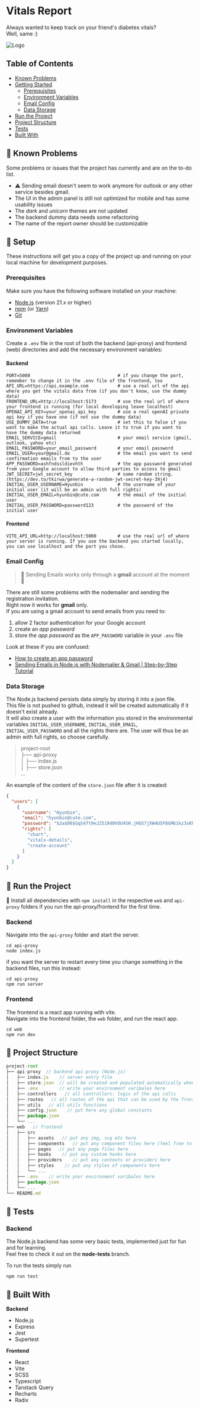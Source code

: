 # Vitals Report

Always wanted to keep track on your friend's diabetes vitals?  
Well, same :)

![Logo](application-screenshot.png)

## Table of Contents

- [Known Problems](#-known-problems)
- [Getting Started](#-setup)
  - [Prerequisites](#prerequisites)
  - [Environment Variables](#environment-variables)
  - [Email Config](#email-config)
  - [Data Storage](#data-storage)
- [Run the Project](#-run-the-project)
- [Project Structure](#-project-structure)
- [Tests](#-tests)
- [Built With](#-built-with)


## 🚧 Known Problems

Some problems or issues that the project has currently and are on the to-do list.  
- ⚠️ Sending email doesn't seem to work anymore for outlook or any other service besides gmail. 
- The UI in the admin panel is still not optimized for mobile and has some usability issues  
- The _dark_ and _unicorn_ themes are not updated  
- The backend dummy data needs some refactoring  
- The name of the report owner should be customizable  

## 🏁 Setup

These instructions will get you a copy of the project up and running on your local machine for development purposes.

### Prerequisites

Make sure you have the following software installed on your machine:

- [Node.js](https://nodejs.org/) (version 21.x or higher)
- [npm](https://www.npmjs.com/) (or [Yarn](https://yarnpkg.com/))
- [Git](https://git-scm.com/)

### Environment Variables 

Create a `.env` file in the root of both the backend (api-proxy) and frontend (web) directories and add the necessary environment variables:
#### Backend  
```env
PORT=5000                                 # if you change the port, remember to change it in the .env file of the frontend, too
API_URL=https://api.example.com           # use a real url of the api where you get the vitals data from (if you don't know, use the dummy data)
FRONTEND_URL=http://localhost:5173        # use the real url of where your frontend is running (for local developing leave localhost)
OPENAI_API_KEY=your_openai_api_key        # use a real openAI private api key if you have one (if not use the dummy data)
USE_DUMMY_DATA=true                       # set this to false if you want to make the actual api calls. Leave it to true if you want to have the dummy data returned                
EMAIL_SERVICE=gmail                       # your email service (gmail, outlook, yahoo etc)
EMAIL_PASSWORD=your_email_password        # your email password
EMAIL_USER=your@gmail.de                  # the email you want to send confirmation emails from to the user
APP_PASSWORD=ashfndssldievhth             # the app password generated from your Google account to allow third parties to access to gmail
JWT_SECRET=jwt_secret_key                 # some random string. (https://dev.to/tkirwa/generate-a-random-jwt-secret-key-39j4)
INITIAL_USER_USERNAME=Hyunbin             # the username of your initial user (it will be an admin with full rights)
INITIAL_USER_EMAIL=hyunbin@cute.com       # the email of the initial user
INITIAL_USER_PASSWORD=password123         # the password of the initial user
```    
#### Frontend
```env
VITE_API_URL=http://localhost:5000        # use the real url of where your server is running. If you use the backend you started locally, you can use localhost and the port you chose.
```

### Email Config
> 🚨 Sending Emails works only through a **gmail** account at the moment 🚨

There are still some problems with the nodemailer and sending the registration invitation.   
Right now it works for **gmail** only.  
If you are using a gmail account to send emails from you need to:
1. allow 2 factor authentication for your Google account
2. create an _app password_ 
3. store the _app password_ as the `APP_PASSWORD` variable in your `.env` file

Look at these if you are confused:  
- [How to create an app password](https://knowledge.workspace.google.com/kb/how-to-create-app-passwords-000009237?hl=en)
- [Sending Emails in Node.js with Nodemailer & Gmail | Step-by-Step Tutorial](https://www.youtube.com/watch?v=QDIOBsMBEI0)


### Data Storage 

The Node.js backend persists data simply by storing it into a json file.  
This file is not pushed to github, instead it will be created automatically if it doesn't exist already.  
It will also create a user with the information you stored in the environmental variables `INITIAL_USER_USERNAME`, `INITIAL_USER_EMAIL`, `INITIAL_USER_PASSWORD` and all the rights there are. The user will thus be an admin with full rights, so choose carefully.

> project-root   
> ├── api-proxy  
> │   ├── index.js   
> │   ├── store.json   
> ...

An example of the content of the `store.json` file after it is created:  
```json
{
  "users": [
    {
      "username": "Hyunbin",
      "email": "hyunbin@cute.com",
      "password": "$2a$08$GqS47t9eJ2519d0VOU4SH.jHUS7jXW4USF8GM61kz3sKhHN9tRmM.",
      "rights": [
        "chart",
        "vitals-details",
        "create-account"
      ]
    }
  ]
}
```

## 🚀 Run the Project

🚨 Install all dependencies with `npm install` in the respective `web` and `api-proxy` folders if you run the api-proxy/frontend for the first time.  

### Backend

Navigate into the `api-proxy` folder and start the server.  
```
cd api-proxy
node index.js
```
if you want the server to restart every time you change something in the backend files, run this instead: 
```
cd api-proxy
npm run server
```
### Frontend

The frontend is a react app running with vite.  
Navigate into the frontend folder, the `web` folder, and run the react app.  
```
cd web
npm run dev
```

## 📂 Project Structure

```js
project-root   
├── api-proxy  // backend api-proxy (Node.js)
│   ├── index.js    // server entry file
│   ├── store.json  // will be created and populated automatically when running the server for the first time
│   ├── .env        // write your environment varibales here     
│   ├── controllers   // all controllers: logic of the api calls   
│   ├── routes   // all routes of the api that can be used by the frontend   
│   ├── utils   // all utils functions
│   ├── config.json    // put here any global constants
│   ├── package.json    
│   └── ...
├── web   // frontend    
│   ├── src
│   │   ├── assets   // put any img, svg etc here
│   │   ├── components   // put any component files here (feel free to nest it further)
│   │   ├── pages   // put any page files here 
│   │   ├── hooks    // put any custom hooks here
│   │   ├── providers    // put any contexts or providers here
│   │   ├── styles    // put any styles of components here
│   │   └── ...    
│   ├── .env    // write your environment varibales here
│   ├── package.json    
│   └── ...    
└── README.md 
```

## 🧪 Tests

### Backend

The Node.js backend has some very basic tests, implemented just for fun and for learning.  
Feel free to check it out on the **node-tests** branch.  

To run the tests simply run
```
npm run test
```

## 🔨 Built With

**Backend**   
- Node.js
- Express
- Jest
- Supertest

**Frontend**
- React
- Vite
- SCSS
- Typescript
- Tanstack Query
- Recharts
- Radix 
